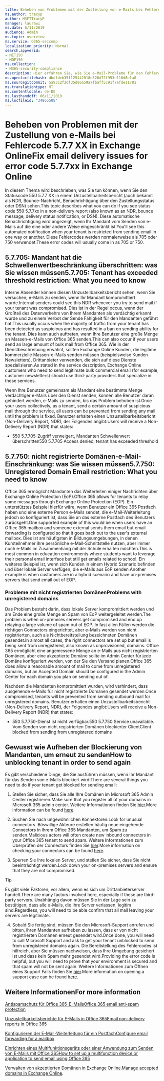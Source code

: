 ```yaml
---
title: Beheben von Problemen mit der Zustellung von e-Mails bei Fehlercode 5.7.7 XX in Exchange Online
ms.author: tracyp
author: MSFTTracyP
manager: laurawi
ms.date: 6/11/2019
audience: Admin
ms.topic: overview
ms.service: O365-seccomp
localization_priority: Normal
search.appverid:
- MET150
- MOE150
ms.collection:
- M365-security-compliance
description: Hier erfahren Sie, wie Sie e-Mail-Probleme für den Fehlercode 5.7.7 XX in Exchange Online beheben (vom Senden von e-Mails blockierte Mandanten).
ms.openlocfilehash: dbdfdeb351125442018e520d72f953e116d8e1a8
ms.sourcegitcommit: 5a93c2f3df35d06a59a7fbaff5c91f7afde11781
ms.translationtype: MT
ms.contentlocale: de-DE
ms.lasthandoff: 06/11/2019
ms.locfileid: "34865508"
---
```

# <a name="fix-email-delivery-issues-for-error-code-577xx-in-exchange-online"></a><span data-ttu-id="74536-103">Beheben von Problemen mit der Zustellung von e-Mails bei Fehlercode 5.7.7 XX in Exchange Online</span><span class="sxs-lookup"><span data-stu-id="74536-103">Fix email delivery issues for error code 5.7.7xx in Exchange Online</span></span>

<span data-ttu-id="74536-104">In diesem Thema wird beschrieben, was Sie tun können, wenn Sie den Statuscode 550 5.7.7 XX in einem Unzustellbarkeitsbericht (auch bekannt als NDR, Bounce-Nachricht, Benachrichtigung über den Zustellungsstatus oder DSN) sehen.</span><span class="sxs-lookup"><span data-stu-id="74536-104">This topic describes what you can do if you see status code 550 5.7.7xx in a non-delivery report (also known as an NDR, bounce message, delivery status notification, or DSN).</span></span> <span data-ttu-id="74536-105">Diese automatische Benachrichtigung wird angezeigt, wenn Ihr Mandant vom Senden von e-Mails auf die eine oder andere Weise eingeschränkt ist.</span><span class="sxs-lookup"><span data-stu-id="74536-105">You'll see this automated notification when your tenant is restricted from sending email in one way or another.</span></span> <span data-ttu-id="74536-106">Diese Fehlercodes werden normalerweise als 705 oder 750 verwendet.</span><span class="sxs-lookup"><span data-stu-id="74536-106">These error codes will usually come in as 705 or 750.</span></span>

## <a name="57705-tenant-has-exceeded-threshold-restriction-what-you-need-to-know"></a><span data-ttu-id="74536-107">5.7.705: Mandant hat die Schwellenwertbeschränkung überschritten: was Sie wissen müssen</span><span class="sxs-lookup"><span data-stu-id="74536-107">5.7.705: Tenant has exceeded threshold restriction: What you need to know</span></span>

<span data-ttu-id="74536-108">Interne Absender können diesen Unzustellbarkeitsbericht sehen, wenn Sie versuchen, e-Mails zu senden, wenn Ihr Mandant kompromittiert wurde.</span><span class="sxs-lookup"><span data-stu-id="74536-108">Internal senders could see this NDR whenever you try to send mail if your tenant was compromised.</span></span> <span data-ttu-id="74536-109">Dies ist in der Regel occus, wenn der Großteil des Datenverkehrs von Ihrem Mandanten als verdächtig erkannt wurde und zu einem Verbot der Sende Fähigkeit für den Mandanten geführt hat.</span><span class="sxs-lookup"><span data-stu-id="74536-109">This usually occus when the majority of traffic from your tenant has been detected as suspicious and has resulted in a ban on sending ability for the tenant.</span></span> <span data-ttu-id="74536-110">Dies kann auch auftreten, wenn Ihre Benutzer eine große Menge an Massen-e-Mails von Office 365 senden.</span><span class="sxs-lookup"><span data-stu-id="74536-110">This can also occur if your users send an large amount of bulk mail from Office 365.</span></span> <span data-ttu-id="74536-111">Wie in der Dienstbeschreibung erwähnt, sollten Exchange Online Kunden, die legitime kommerzielle Massen-e-Mails senden müssen (beispielsweise Kunden Newsletters), Drittanbieter verwenden, die sich auf diese Dienste spezialisieren.</span><span class="sxs-lookup"><span data-stu-id="74536-111">As stated in the service description, Exchange Online customers who need to send legitimate bulk commercial email (for example, customer newsletters) should use third-party providers that specialize in these services.</span></span>

<span data-ttu-id="74536-112">Wenn Ihre Benutzer gemeinsam als Mandant eine bestimmte Menge verdächtiger e-Mails über den Dienst senden, können alle Benutzer daran gehindert werden, e-Mails zu senden, bis das Problem behoben ist.</span><span class="sxs-lookup"><span data-stu-id="74536-112">Once your users collectively, as a tenant, send a certain amount of suspicious mail through the service, all users can be prevented from sending any mail until the problem is fixed.</span></span> <span data-ttu-id="74536-113">Benutzer erhalten einen Unzustellbarkeitsbericht (Non-Delivery Report, NDR), der Folgendes angibt:</span><span class="sxs-lookup"><span data-stu-id="74536-113">Users will receive a Non-Delivery Report (NDR) that states:</span></span>

- <span data-ttu-id="74536-114">550 5.7.705-Zugriff verweigert, Mandanten Schwellenwert überschritten</span><span class="sxs-lookup"><span data-stu-id="74536-114">550 5.7.705 Access denied, tenant has exceeded threshold</span></span>

## <a name="57750-unregistered-domain-email-restriction-what-you-need-to-know"></a><span data-ttu-id="74536-115">5.7.750: nicht registrierte Domänen-e-Mail-Einschränkung: was Sie wissen müssen</span><span class="sxs-lookup"><span data-stu-id="74536-115">5.7.750: Unregistered Domain Email restriction: What you need to know</span></span>

<span data-ttu-id="74536-116">Office 365 ermöglicht Mandanten das Weiterleiten einiger Nachrichten über Exchange Online Protection (EoP).</span><span class="sxs-lookup"><span data-stu-id="74536-116">Office 365 allows for tenants to relay some messages through Exchange Online Protection (EOP).</span></span> <span data-ttu-id="74536-117">Ein unterstütztes Beispiel hierfür wäre, wenn Benutzer ein Office 365 Postfach haben und eine externe Person e-Mails sendet, die e-Mail-Weiterleitung jedoch so konfiguriert ist, dass Sie an das externe Postfach des Benutzers zurückgeht.</span><span class="sxs-lookup"><span data-stu-id="74536-117">One supported example of this would be when users have an Office 365 mailbox and someone external sends them email but email forwarding is configured so that it goes back out to the user's external mailbox.</span></span> <span data-ttu-id="74536-118">Dies ist am häufigsten in Bildungsumgebungen, in denen Kursteilnehmer ihre persönliche e-Mail-Schnittstelle nutzen, aber immer noch e-Mails im Zusammenhang mit der Schule erhalten möchten.</span><span class="sxs-lookup"><span data-stu-id="74536-118">This is most common in education environments where students want to leverage their personal email interface but still get emails related to school.</span></span> <span data-ttu-id="74536-119">Ein weiteres Beispiel ist, wenn sich Kunden in einem Hybrid Szenario befinden und über lokale Server verfügen, die e-Mails aus EoP senden.</span><span class="sxs-lookup"><span data-stu-id="74536-119">Another example is when customers are in a hybrid scenario and have on-premises servers that send email out of EOP.</span></span>

### <a name="problems-with-unregistered-domains"></a><span data-ttu-id="74536-120">Probleme mit nicht registrierten Domänen</span><span class="sxs-lookup"><span data-stu-id="74536-120">Problems with unregistered domains</span></span>

<span data-ttu-id="74536-121">Das Problem besteht darin, dass lokale Server kompromittiert werden und am Ende eine große Menge an Spam von EoP weitergeleitet werden.</span><span class="sxs-lookup"><span data-stu-id="74536-121">The problem is when on-premises servers get compromised and end up relaying a large volume of spam out of EOP.</span></span> <span data-ttu-id="74536-122">In fast allen Fällen werden die richtigen Connectors eingerichtet, aber e-Mails werden von nicht registrierten, auch als Nichtbereitstellung bezeichneten Domänen gesendet.</span><span class="sxs-lookup"><span data-stu-id="74536-122">In almost all cases, the right connectors are set up but email is being sent from unregistered, also known as unprovisioned, domains.</span></span> <span data-ttu-id="74536-123">Office 365 ermöglicht eine angemessene Menge an e-Mails aus nicht registrierten Domänen, aber eine akzeptierte Domäne sollte im Admin Center für jede Domäne konfiguriert werden, von der Sie den Versand planen.</span><span class="sxs-lookup"><span data-stu-id="74536-123">Office 365 does allow a reasonable amount of mail to come from unregistered domains, but an Accepted Domain should be configured in the Admin Center for each domain you plan on sending out of.</span></span>

<span data-ttu-id="74536-124">Nachdem die Mandanten kompromittiert wurden, wird verhindert, dass ausgehende e-Mails für nicht registrierte Domänen gesendet werden.</span><span class="sxs-lookup"><span data-stu-id="74536-124">Once compromised, tenants will be prevented from sending outbound mail for unregistered domains.</span></span> <span data-ttu-id="74536-125">Benutzer erhalten einen Unzustellbarkeitsbericht (Non-Delivery Report, NDR), der Folgendes angibt:</span><span class="sxs-lookup"><span data-stu-id="74536-125">Users will receive a Non-Delivery Report (NDR) that states:</span></span>

- <span data-ttu-id="74536-126">550 5.7.750-Dienst ist nicht verfügbar.</span><span class="sxs-lookup"><span data-stu-id="74536-126">550 5.7.750 Service unavailable.</span></span> <span data-ttu-id="74536-127">Vom Senden von nicht registrierten Domänen blockierter Client</span><span class="sxs-lookup"><span data-stu-id="74536-127">Client blocked from sending from unregistered domains</span></span>

## <a name="how-to-unblocking-tenant-in-order-to-send-again"></a><span data-ttu-id="74536-128">Gewusst wie Aufheben der Blockierung von Mandanten, um erneut zu senden</span><span class="sxs-lookup"><span data-stu-id="74536-128">How to unblocking tenant in order to send again</span></span>

<span data-ttu-id="74536-129">Es gibt verschiedene Dinge, die Sie ausführen müssen, wenn Ihr Mandant für das Senden von e-Mails blockiert wird:</span><span class="sxs-lookup"><span data-stu-id="74536-129">There are several things you need to do if your tenant get blocked for sending email:</span></span>

1. <span data-ttu-id="74536-130">Stellen Sie sicher, dass Sie alle Ihre Domänen im Microsoft 365 Admin Center registrieren.</span><span class="sxs-lookup"><span data-stu-id="74536-130">Make sure that you register all of your domains in Microsoft 365 admin center.</span></span> <span data-ttu-id="74536-131">Weitere Informationen finden Sie [hier](https://docs.microsoft.com/en-us/exchange/mail-flow-best-practices/manage-accepted-domains/manage-accepted-domains).</span><span class="sxs-lookup"><span data-stu-id="74536-131">More information can be found [here](https://docs.microsoft.com/en-us/exchange/mail-flow-best-practices/manage-accepted-domains/manage-accepted-domains).</span></span>

2. <span data-ttu-id="74536-132">Suchen Sie nach ungewöhnlichen Konnektoren.</span><span class="sxs-lookup"><span data-stu-id="74536-132">Look for unusual connectors.</span></span> <span data-ttu-id="74536-133">Böswillige Akteure erstellen häufig neue eingehende Connectors in Ihrem Office 365 Mandanten, um Spam zu senden.</span><span class="sxs-lookup"><span data-stu-id="74536-133">Malicious actors will often create new inbound connectors in your Office 365 tenant to send spam.</span></span> <span data-ttu-id="74536-134">Weitere Informationen zum Überprüfen der Connectors finden Sie [hier](https://docs.microsoft.com/en-us/powershell/module/exchange/mail-flow/get-inboundconnector?view=exchange-ps).</span><span class="sxs-lookup"><span data-stu-id="74536-134">More information on checking your connectors can be found [here](https://docs.microsoft.com/en-us/powershell/module/exchange/mail-flow/get-inboundconnector?view=exchange-ps).</span></span> 

3. <span data-ttu-id="74536-135">Sperren Sie Ihre lokalen Server, und stellen Sie sicher, dass Sie nicht beeinträchtigt werden.</span><span class="sxs-lookup"><span data-stu-id="74536-135">Lock down your on-premises servers and ensure that they are not compromised.</span></span>

> [!TIP]
> <span data-ttu-id="74536-136">Es gibt viele Faktoren, vor allem, wenn es sich um Drittanbieterserver handelt.</span><span class="sxs-lookup"><span data-stu-id="74536-136">There are many factors involved here, especially if these are third-party servers.</span></span> <span data-ttu-id="74536-137">Unabhängig davon müssen Sie in der Lage sein zu bestätigen, dass alle e-Mails, die Ihre Server verlassen, legitim sind.</span><span class="sxs-lookup"><span data-stu-id="74536-137">Regardless, you will need to be able confirm that  all mail leaving your servers are legitimate.</span></span>

4. <span data-ttu-id="74536-138">Sobald Sie fertig sind, müssen Sie den Microsoft-Support anrufen und bitten, ihren Mandanten aufheben zu lassen, dass er von nicht registrierten Domänen erneut gesendet wird.</span><span class="sxs-lookup"><span data-stu-id="74536-138">Once done, you will need to call Microsoft Support and ask to get your tenant unblocked to send from unregistered domains again.</span></span>  <span data-ttu-id="74536-139">Die Bereitstellung des Fehlercodes ist hilfreich, aber Sie müssen nachweisen, dass Ihre Umgebung gesichert ist und dass kein Spam mehr gesendet wird.</span><span class="sxs-lookup"><span data-stu-id="74536-139">Providing the error code is helpful, but you will need to prove that your environment is secured and that spam will not be sent again.</span></span> <span data-ttu-id="74536-140">Weitere Informationen zum Öffnen eines Support Falls finden Sie [hier](https://support.office.com/en-us/article/Contact-support-for-business-products-Admin-Help-32a17ca7-6fa0-4870-8a8d-e25ba4ccfd4b#ID0EAADAAA=online).</span><span class="sxs-lookup"><span data-stu-id="74536-140">More information on opening a support case can be found [here](https://support.office.com/en-us/article/Contact-support-for-business-products-Admin-Help-32a17ca7-6fa0-4870-8a8d-e25ba4ccfd4b#ID0EAADAAA=online).</span></span>
  
## <a name="for-more-information"></a><span data-ttu-id="74536-141">Weitere Informationen</span><span class="sxs-lookup"><span data-stu-id="74536-141">For more information</span></span>

[<span data-ttu-id="74536-142">Antispamschutz für Office 365-E-Mails</span><span class="sxs-lookup"><span data-stu-id="74536-142">Office 365 email anti-spam protection</span></span>](anti-spam-protection.md)

[<span data-ttu-id="74536-143">Unzustellbarkeitsberichte für E-Mails in Office 365</span><span class="sxs-lookup"><span data-stu-id="74536-143">Email non-delivery reports in Office 365</span></span>](https://support.office.com/article/email-non-delivery-reports-in-office-365-51daa6b9-2e35-49c4-a0c9-df85bf8533c3)

[<span data-ttu-id="74536-144">Konfigurieren der E-Mail-Weiterleitung für ein Postfach</span><span class="sxs-lookup"><span data-stu-id="74536-144">Configure email forwarding for a mailbox</span></span>](https://docs.microsoft.com/en-us/exchange/recipients-in-exchange-online/manage-user-mailboxes/configure-email-forwarding)

[<span data-ttu-id="74536-145">Einrichten eines Multifunktionsgeräts oder einer Anwendung zum Senden von E-Mails mit Office 365</span><span class="sxs-lookup"><span data-stu-id="74536-145">How to set up a multifunction device or application to send email using Office 365</span></span>](https://support.office.com/en-us/article/How-to-set-up-a-multifunction-device-or-application-to-send-email-using-Office-365-69f58e99-c550-4274-ad18-c805d654b4c4)

<span data-ttu-id="74536-146">[Verwalten von akzeptierten Domänen in Exchange Online](https://docs.microsoft.com/en-us/exchange/mail-flow-best-practices/manage-accepted-domains/manage-accepted-domains).</span><span class="sxs-lookup"><span data-stu-id="74536-146">[Manage accepted domains in Exchange Online](https://docs.microsoft.com/en-us/exchange/mail-flow-best-practices/manage-accepted-domains/manage-accepted-domains).</span></span>
